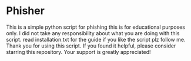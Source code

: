 # Phisher
This is a simple python script for phishing this is for educational purposes only.
I did not take any responsibility about what you are doing with this script.
read installation.txt for the guide if you like the script plz follow me. 
Thank you for using this script. If you found it helpful, please consider starring this repository. Your support is greatly appreciated!
